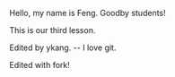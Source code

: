 Hello, my name is Feng. Goodby students!

This is our third lesson.

Edited by ykang. -- I love git.

Edited with fork!
